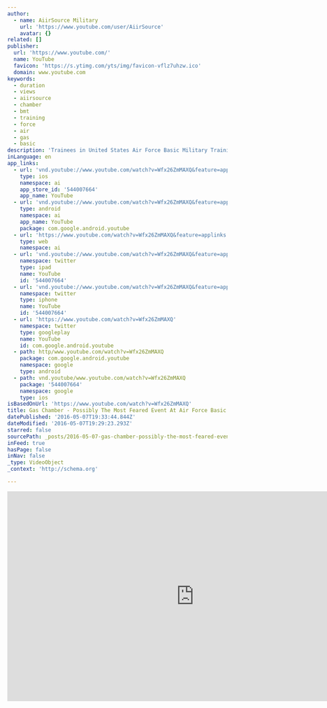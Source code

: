 ```yaml
---
author:
  - name: AiirSource Military
    url: 'https://www.youtube.com/user/AiirSource'
    avatar: {}
related: []
publisher:
  url: 'https://www.youtube.com/'
  name: YouTube
  favicon: 'https://s.ytimg.com/yts/img/favicon-vflz7uhzw.ico'
  domain: www.youtube.com
keywords:
  - duration
  - views
  - aiirsource
  - chamber
  - bmt
  - training
  - force
  - air
  - gas
  - basic
description: 'Trainees in United States Air Force Basic Military Training learn how to properly don MOPP gear and then entering the CBRN Confidence Chamber at Joint Base San Antonio Lackland, Texas. MOPP (Mission Oriented Protective Posture) is a protective gear used by military personnel in a toxic environment, e.g., during a chemical, biological, radiological, or nuclear (CBRN) strike.'
inLanguage: en
app_links:
  - url: 'vnd.youtube://www.youtube.com/watch?v=Wfx26ZmMAXQ&feature=applinks'
    type: ios
    namespace: ai
    app_store_id: '544007664'
    app_name: YouTube
  - url: 'vnd.youtube://www.youtube.com/watch?v=Wfx26ZmMAXQ&feature=applinks'
    type: android
    namespace: ai
    app_name: YouTube
    package: com.google.android.youtube
  - url: 'https://www.youtube.com/watch?v=Wfx26ZmMAXQ&feature=applinks'
    type: web
    namespace: ai
  - url: 'vnd.youtube://www.youtube.com/watch?v=Wfx26ZmMAXQ&feature=applinks'
    namespace: twitter
    type: ipad
    name: YouTube
    id: '544007664'
  - url: 'vnd.youtube://www.youtube.com/watch?v=Wfx26ZmMAXQ&feature=applinks'
    namespace: twitter
    type: iphone
    name: YouTube
    id: '544007664'
  - url: 'https://www.youtube.com/watch?v=Wfx26ZmMAXQ'
    namespace: twitter
    type: googleplay
    name: YouTube
    id: com.google.android.youtube
  - path: http/www.youtube.com/watch?v=Wfx26ZmMAXQ
    package: com.google.android.youtube
    namespace: google
    type: android
  - path: vnd.youtube/www.youtube.com/watch?v=Wfx26ZmMAXQ
    package: '544007664'
    namespace: google
    type: ios
isBasedOnUrl: 'https://www.youtube.com/watch?v=Wfx26ZmMAXQ'
title: Gas Chamber - Possibly The Most Feared Event At Air Force Basic Training
datePublished: '2016-05-07T19:33:44.844Z'
dateModified: '2016-05-07T19:29:23.293Z'
starred: false
sourcePath: _posts/2016-05-07-gas-chamber-possibly-the-most-feared-event-at-air-force-ba.md
inFeed: true
hasPage: false
inNav: false
_type: VideoObject
_context: 'http://schema.org'

---
```

<iframe src="https://cdn.embedly.com/widgets/media.html?src=https%3A%2F%2Fwww.youtube.com%2Fembed%2FWfx26ZmMAXQ%3Ffeature%3Doembed&amp;url=https%3A%2F%2Fwww.youtube.com%2Fwatch%3Fv%3DWfx26ZmMAXQ&amp;image=https%3A%2F%2Fi.ytimg.com%2Fvi%2FWfx26ZmMAXQ%2Fhqdefault.jpg&amp;key=b7d04c9b404c499eba89ee7072e1c4f7&amp;type=text%2Fhtml&amp;schema=youtube" width="854" height="480" scrolling="no" frameborder="0" allowfullscreen="" style=""></iframe>